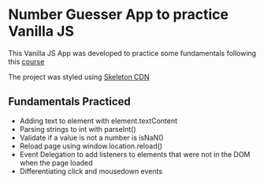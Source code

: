 # Number Guesser App to practice Vanilla JS

This Vanilla JS App was developed to practice some fundamentals following this [course](https://www.udemy.com/course/modern-javascript-from-the-beginning)

The project was styled using [Skeleton CDN](https://cdnjs.com/libraries/skeleton)

## Fundamentals Practiced
- Adding text to element with element.textContent
- Parsing strings to int with parseInt()
- Validate if a value is not a number is isNaN()
- Reload page using window.location.reload()
- Event Delegation to add listeners to elements that were not in the DOM when the page loaded
- Differentiating click and mousedown events